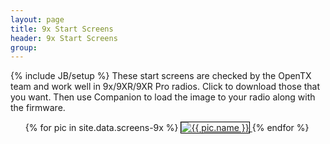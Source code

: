 ```yaml
---
layout: page
title: 9x Start Screens 
header: 9x Start Screens
group:
---
```

{% include JB/setup %}
These start screens are checked by the OpenTX team and work well in 9x/9XR/9XR Pro radios.  Click to download those that you want. Then use Companion to load the image to your radio along with the firmware.

<ul>
{% for pic in site.data.screens-9x %}
<a href="assets/images/screens-9x/{{ pic.name }}" download="{{ pic.name }}" title="{{ pic.name }}">
   <img src="assets/images/screens-9x/{{ pic.name }}" alt="{{ pic.name }}" style="border:1px solid black" />
</a> 
{% endfor %}
</ul>
